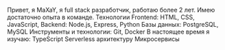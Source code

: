 Привет, я MaXaY, я full stack 
разработчик, работаю более 2 лет.
Имею достаточно опыта в команде.
Технологии 
Frontend: HTML, CSS, JavaScript,
Backend: Node.js, Express, Python
Базы данных: PostgreSQL, MySQL
Инструменты и технологии: Git, Docker
В настоящее время я изучаю:
TypeScript
Sеrverless архитектуру
Микросервисы
